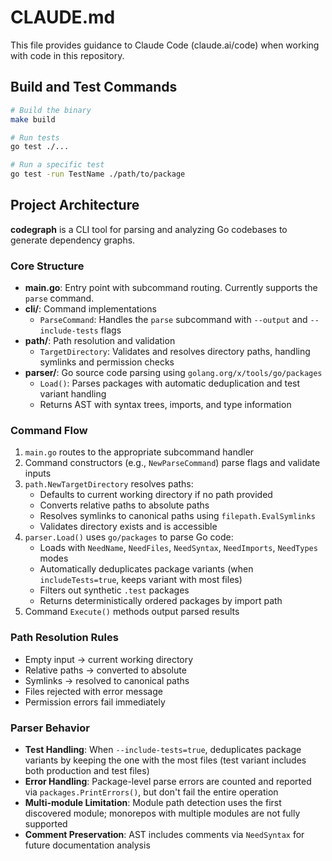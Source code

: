 # CLAUDE.md

This file provides guidance to Claude Code (claude.ai/code) when working with code in this repository.

## Build and Test Commands

```bash
# Build the binary
make build

# Run tests
go test ./...

# Run a specific test
go test -run TestName ./path/to/package
```

## Project Architecture

**codegraph** is a CLI tool for parsing and analyzing Go codebases to generate dependency graphs.

### Core Structure

- **main.go**: Entry point with subcommand routing. Currently supports the `parse` command.
- **cli/**: Command implementations
  - `ParseCommand`: Handles the `parse` subcommand with `--output` and `--include-tests` flags
- **path/**: Path resolution and validation
  - `TargetDirectory`: Validates and resolves directory paths, handling symlinks and permission checks
- **parser/**: Go source code parsing using `golang.org/x/tools/go/packages`
  - `Load()`: Parses packages with automatic deduplication and test variant handling
  - Returns AST with syntax trees, imports, and type information

### Command Flow

1. `main.go` routes to the appropriate subcommand handler
2. Command constructors (e.g., `NewParseCommand`) parse flags and validate inputs
3. `path.NewTargetDirectory` resolves paths:
   - Defaults to current working directory if no path provided
   - Converts relative paths to absolute paths
   - Resolves symlinks to canonical paths using `filepath.EvalSymlinks`
   - Validates directory exists and is accessible
4. `parser.Load()` uses `go/packages` to parse Go code:
   - Loads with `NeedName`, `NeedFiles`, `NeedSyntax`, `NeedImports`, `NeedTypes` modes
   - Automatically deduplicates package variants (when `includeTests=true`, keeps variant with most files)
   - Filters out synthetic `.test` packages
   - Returns deterministically ordered packages by import path
5. Command `Execute()` methods output parsed results

### Path Resolution Rules

- Empty input → current working directory
- Relative paths → converted to absolute
- Symlinks → resolved to canonical paths
- Files rejected with error message
- Permission errors fail immediately

### Parser Behavior

- **Test Handling**: When `--include-tests=true`, deduplicates package variants by keeping the one with the most files (test variant includes both production and test files)
- **Error Handling**: Package-level parse errors are counted and reported via `packages.PrintErrors()`, but don't fail the entire operation
- **Multi-module Limitation**: Module path detection uses the first discovered module; monorepos with multiple modules are not fully supported
- **Comment Preservation**: AST includes comments via `NeedSyntax` for future documentation analysis
